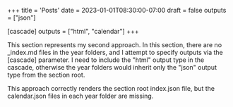 +++
title = 'Posts'
date = 2023-01-01T08:30:00-07:00
draft = false
outputs = ["json"]

[cascade]
outputs = ["html", "calendar"]
+++

This section represents my second approach. In this section, there are no
_index.md files in the year folders, and I attempt to specify outputs via the
[cascade] parameter. I need to include the "html" output type in the cascade,
otherwise the year folders would inherit only the "json" output type from the
section root.

This approach correctly renders the section root index.json file, but the
calendar.json files in each year folder are missing.
